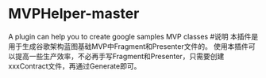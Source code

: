 # MVPHelper-master
A plugin can help you to create google samples MVP classes
#说明
本插件是用于生成谷歌架构蓝图基础MVP中Fragment和Presenter文件的。
使用本插件可以提高一些生产效率，不必再手写Fragment和Presenter，只需要创建xxxContract文件，再通过Generate即可。

